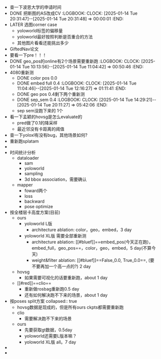 - 查一下波恩大学的申请时间
- DONE 把斯图的AS改成CV
  :LOGBOOK:
  CLOCK: [2025-01-14 Tue 20:31:47]--[2025-01-14 Tue 20:31:48] =>  00:00:01
  :END:
- LATER 选图corner case
	- yoloworld标签的偏移量
	- yoloworld最好按照判断是否重合的方法
	- 其他图片看看还能挑出多少
- GiftedNav论文
- 要看一下pre！！！
- DONE geo_pos的online有2个场景需要重新跑
  :LOGBOOK:
  CLOCK: [2025-01-14 Tue 10:13:56]--[2025-01-14 Tue 11:04:42] =>  00:50:46
  :END:
- 4080重新测
	- DONE color pos 0.0
	- DONE embed full 0.4
	  :LOGBOOK:
	  CLOCK: [2025-01-14 Tue 11:04:46]--[2025-01-14 Tue 12:16:27] =>  01:11:41
	  :END:
	- DONE geo pos 0.4剩下两个重新测
	- DONE sep_sem 0.4
	  :LOGBOOK:
	  CLOCK: [2025-01-14 Tue 14:29:21]--[2025-01-14 Tue 20:11:27] =>  05:42:06
	  :END:
	- sep sem没跑下来的 1个
- 看一下孟颖的hovsg是怎么evaluate的
	- pred做了0.1的降采样
	- 最近邻没有卡距离的阈值
- 查一下yoloxl有没有bug，其他场景如何?
- 重新跑splatam
-
- 时间统计分析
	- dataloader
		- sam
		- yoloworld
		- sampling
		- 3d bbox association，需要确认
	- mapper
		- foward两个
		- loss
		- backward
		- pose optimize
- 按全楼层卡高度方案(目前)
	- ours
		- yoloworld L版
			- architecture ablation: color，geo，embed，3 day
		- yoloworld XL版 需要全部重新测
			- architecture ablation: [[#bluef]]==embed_pos(今天正在跑)，embed_full，geo_pos==，color，geo，embed，5 day(不算今天)
			- weight&filter ablation:  [[#bluef]]==False_0.0, True_0.0==, (要不要再加一个高一点的?) 2 day
	- hovsg
		- 如果需要可视化的话要重新跑，about 1 day
	- [[#red]]==clio==
		- 重新做rosbag重新跑0.5 day
		- 还有如何解决跑不下来的场景，about 1 day
- 按poses split方案
  collapsed:: true
	- hovsg数据是现成的，但是所有ours ckpts都需要重新跑
	- clio
		- 需要解决跑不下来的场景
	- ours
		- 先要获取gt数据，0.5day
		- yoloworld还需要L版本嘛？
		- yoloworld XL版 all。7 day
-
-